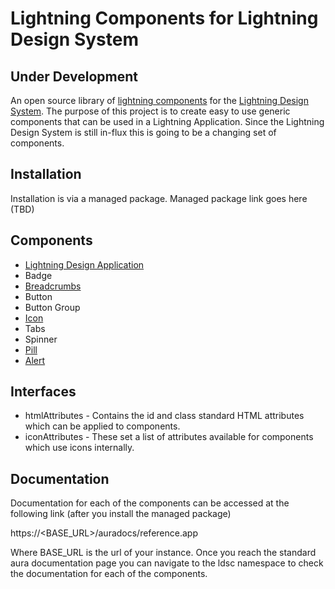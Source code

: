 # Lightning Components for Lightning Design System

## Under Development
An open source library of [lightning components](https://developer.salesforce.com/docs/atlas.en-us.lightning.meta/lightning/) for the [Lightning Design System](http://www.lightningdesignsystem.com/). The purpose of this project is to create easy to use generic components that can be used in a Lightning Application. Since the Lightning Design System is still in-flux this is going to be a changing set of components.

## Installation

Installation is via a managed package.
Managed package link goes here (TBD)

## Components

- [Lightning Design Application](documentation/lightningDesignApplication.md)
- Badge
- [Breadcrumbs](documentation/breadcrumbs.md)
- Button
- Button Group
- [Icon](documentation/icon.md)
- Tabs
- Spinner
- [Pill](documentation/pill.md)
- [Alert](documentation/alert.md)

## Interfaces

- htmlAttributes - Contains the id and class standard HTML attributes which can be applied to components.
- iconAttributes - These set a list of attributes available for components which use icons internally.

## Documentation

Documentation for each of the components can be accessed at the following link (after you install the managed package)

https://<BASE_URL>/auradocs/reference.app

Where BASE_URL is the url of your instance. Once you reach the standard aura documentation page you can navigate to the ldsc namespace to check the documentation for each of the components.
